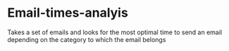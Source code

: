 # Email-times-analyis

Takes a set of emails and looks for the most optimal time to send an email depending on the category to which the email belongs
